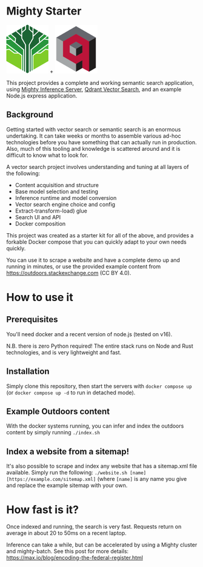 # Mighty Starter

<img src="assets/logo.png" height="128" /> + <img src="assets/qdrant.png" height="128" />

This project provides a complete and working semantic search application, using [Mighty Inference Server](https://max.io), [Qdrant Vector Search](https://qdrant.tech), and an example Node.js express application.

## Background

Getting started with vector search or semantic search is an enormous undertaking.  It can take weeks or months to assemble various ad-hoc technologies before you have something that can actually run in production.  Also, much of this tooling and knowledge is scattered around and it is difficult to know what to look for.

A vector search project involves understanding and tuning at all layers of the following:

- Content acquisition and structure
- Base model selection and testing
- Inference runtime and model conversion
- Vector search engine choice and config
- Extract-transform-load) glue
- Search UI and API
- Docker composition

This project was created as a starter kit for all of the above, and provides a forkable Docker compose that you can quickly adapt to your own needs quickly.

You can use it to scrape a website and have a complete demo up and running in minutes, or use the provided example content from https://outdoors.stackexchange.com (CC BY 4.0).

# How to use it

## Prerequisites

You'll need docker and a recent version of node.js (tested on v16).

N.B. there is zero Python required! The entire stack runs on Node and Rust technologies, and is very lightweight and fast.

## Installation

Simply clone this repository, then start the servers with `docker compose up` (or `docker compose up -d` to run in detached mode).

## Example Outdoors content

With the docker systems running, you can infer and index the outdoors content by simply running `./index.sh`

## Index a website from a sitemap!

It's also possible to scrape and index any website that has a sitemap.xml file available.  Simply run the following:
`./website.sh [name] [https://example.com/sitemap.xml]` (where `[name]` is any name you give and replace the example sitemap with your own.

# How fast is it?

Once indexed and running, the search is very fast. Requests return on average in about 20 to 50ms on a recent laptop.

Inference can take a while, but can be accelerated by using a Mighty cluster and mighty-batch.  See this post for more details: https://max.io/blog/encoding-the-federal-register.html 